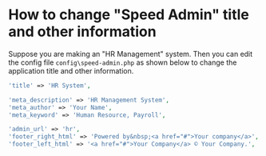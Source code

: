 # How to change "Speed Admin" title and other information

Suppose you are making an "HR Management" system. Then you can edit the config file `config\speed-admin.php` as shown below to change the application title and other information.

```php
'title' => 'HR System',

'meta_description' => 'HR Management System',
'meta_author' => 'Your Name',
'meta_keyword' => 'Human Resource, Payroll',

'admin_url' => 'hr',
'footer_right_html' => 'Powered by&nbsp;<a href="#">Your company</a>',
'footer_left_html' => '<a href="#">Your Company</a> © Your Company.',
```



